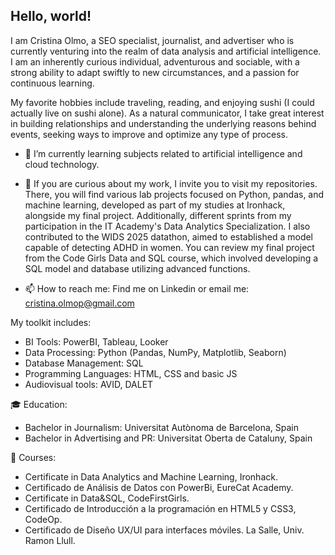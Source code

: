 ## Hello, world!

I am Cristina Olmo, a SEO specialist, journalist, and advertiser who is currently venturing into the realm of data analysis and artificial intelligence. I am an inherently curious individual, adventurous and sociable, with a strong ability to adapt swiftly to new circumstances, and a passion for continuous learning. 

My favorite hobbies include traveling, reading, and enjoying sushi (I could actually live on sushi alone). As a natural communicator, I take great interest in building relationships and understanding the underlying reasons behind events, seeking ways to improve and optimize any type of process.

- 🌱 I’m currently learning subjects related to artificial intelligence and cloud technology.

- 🔭 If you are curious about my work, I invite you to visit my repositories. There, you will find various lab projects focused on Python, pandas, and machine learning, developed as part of my studies at Ironhack, alongside my final project.  Additionally, different sprints from my participation in the IT Academy's Data Analytics Specialization. I also contributed to the WIDS 2025 datathon, aimed to established a model capable of detecting ADHD in women.  You can review my final project from the Code Girls Data and SQL course, which involved developing a SQL model and database utilizing advanced functions.

- 📫 How to reach me: Find me on Linkedin or email me: cristina.olmop@gmail.com

My toolkit includes:
- BI Tools: PowerBI, Tableau, Looker 
- Data Processing: Python (Pandas, NumPy, Matplotlib, Seaborn)
- Database Management: SQL
- Programming Languages: HTML, CSS and basic JS
- Audiovisual tools: AVID, DALET
  
🎓 Education:
- Bachelor in Journalism: Universitat Autònoma de Barcelona, Spain
- Bachelor in Advertising and PR: Universitat Oberta de Cataluny, Spain

🔎 Courses:
- Certificate in Data Analytics and Machine Learning, Ironhack. 
- Certificado de Análisis de Datos con PowerBi, EureCat Academy.
- Certificate in Data&SQL, CodeFirstGirls.
- Certificado de Introducción a la programación en HTML5 y CSS3, CodeOp.
- Certificado de Diseño UX/UI para interfaces móviles. La Salle, Univ. Ramon Llull.

<!--
**Krisol3/Krisol3** is a ✨ _special_ ✨ repository because its `README.md` (this file) appears on your GitHub profile.

Here are some ideas to get you started:


